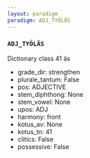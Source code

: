 ```yaml
---
layout: paradigm
paradigm: ADJ_TYÖLÄS
---
```

### ` ADJ_TYÖLÄS `

Dictionary class 41 äs
* grade_dir: strengthen
* plurale_tantum: False
* pos: ADJECTIVE
* stem_diphthong: None
* stem_vowel: None
* upos: ADJ
* harmony: front
* kotus_av: None
* kotus_tn: 41
* clitics: False
* possessive: False
